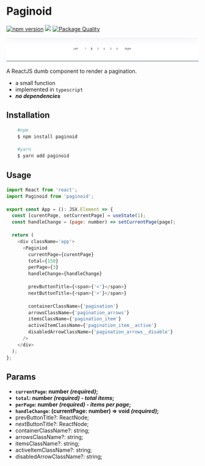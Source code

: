 # Paginoid
[![npm version](https://badge.fury.io/js/paginoid.svg)](https://www.npmjs.com/package/paginoid) [![](https://data.jsdelivr.com/v1/package/npm/paginoid/badge)](https://www.jsdelivr.com/package/npm/paginoid) [![Package Quality](https://packagequality.com/shield/paginoid.svg)](https://packagequality.com/#?package=paginoid)

![](/paginoid.PNG)

A ReactJS dumb component to render a pagination.
  - a small function
  - implemented in `typescript`
  - ***no dependencies***



## Installation
```bash
    #npm
    $ npm install paginoid
    
    #yarn
    $ yarn add paginoid
```


## Usage

```js
import React from 'react';
import Paginoid from 'paginoid';

export const App = (): JSX.Element => {
  const [curentPage, setCurrentPage] = useState(1);
  const handleChange = (page: number) => setCurrentPage(page);

  return (
    <div className='app'>
      <Paginiod
        currentPage={curentPage}
        total={150}
        perPage={3}
        handleChange={handleChange}

        prevButtonTitle={<span>{'<'}</span>}
        nextButtonTitle={<span>{'>'}</span>}

        containerClassName={'pagination'}
        arrowsClassName={'pagination_arrows'}
        itemsClassName={'pagination_item'}
        activeItemClassName={'pagination_item__active'}
        disabledArrowClassName={'pagination_arrows__disable'}
      />
    </div>
  );
};

```


## Params
  * **`currentPage`: number *(required)*;**
  * **`total`: number *(required) - total items*;**
  * **`perPage`: number *(required) - items per page*;**
  * **`handleChange`: (currentPage: number) => void *(required)*;**
  * prevButtonTitle?: ReactNode;
  * nextButtonTitle?: ReactNode;
  * containerClassName?: string;
  * arrowsClassName?: string;
  * itemsClassName?: string;
  * activeItemClassName?: string;
  * disabledArrowClassName?: string;